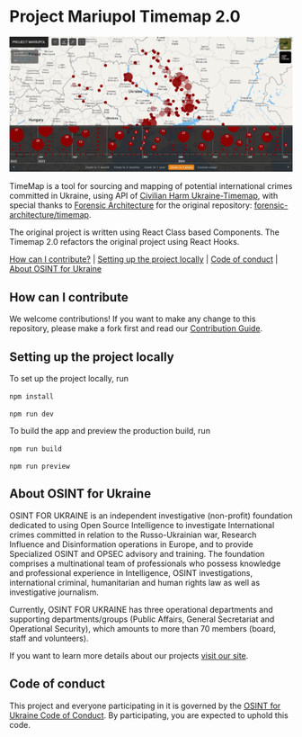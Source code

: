 # Project Mariupol Timemap 2.0

![screenshot of project mariupol](./public/Screenshot.png)

TimeMap is a tool for sourcing and mapping of potential international crimes committed in Ukraine, using API of <a href="https://github.com/bellingcat/ukraine-timemap">Civilian Harm Ukraine-Timemap</a>, with special thanks to <a href="https://github.com/forensic-architecture">Forensic Architecture</a> for the original repository: <a href="https://github.com/forensic-architecture/timemap">forensic-architecture/timemap</a>.

The original project is written using React Class based Components. The Timemap 2.0 refactors the original project using React Hooks.

[How can I contribute?](#how-can-i-contribute) | [Setting up the project locally](#setting-up-the-project-locally) | [Code of conduct](#code-of-conduct) | [About OSINT for Ukraine](#about-osint-for-ukraine) 


## How can I contribute
We welcome contributions! If you want to make any change to this repository, please make a fork first and read our [Contribution Guide](CONTRIBUTING.MD). 

## Setting up the project locally

To set up the project locally, run 

`npm install`

`npm run dev`

To build the app and preview the production build, run

`npm run build`

`npm run preview`

## About OSINT for Ukraine

OSINT FOR UKRAINE is an independent investigative (non-profit) foundation dedicated to using Open Source Intelligence to investigate International crimes committed in relation to the Russo-Ukrainian war, Research Influence and Disinformation operations in Europe, and to provide Specialized OSINT and OPSEC advisory and training. The foundation comprises a multinational team of professionals who possess knowledge and professional experience in Intelligence, OSINT investigations, international criminal, humanitarian and human rights law as well as investigative journalism. 

Currently, OSINT FOR UKRAINE has three operational departments and supporting departments/groups (Public Affairs, General Secretariat and Operational Security), which amounts to more than 70 members (board, staff and volunteers).

If you want to learn more details about our projects [visit our site](https://www.osintforukraine.com/).

## Code of conduct

This project and everyone participating in it is governed by the [OSINT for Ukraine Code of Conduct](CODE_OF_CONDUCT.md). By participating, you are expected to uphold this code.

